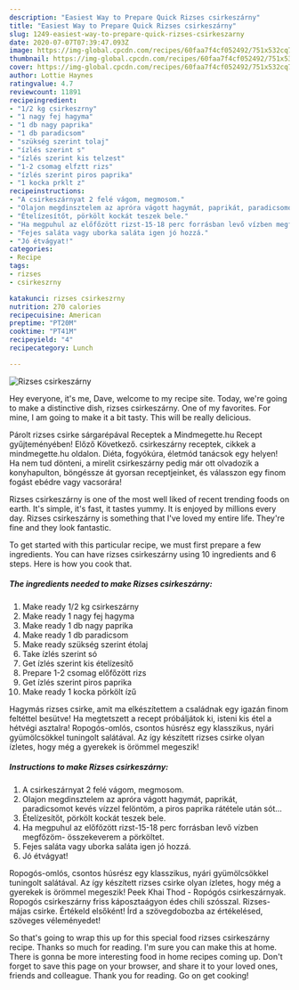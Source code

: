 ```yaml
---
description: "Easiest Way to Prepare Quick Rizses csirkeszárny"
title: "Easiest Way to Prepare Quick Rizses csirkeszárny"
slug: 1249-easiest-way-to-prepare-quick-rizses-csirkeszarny
date: 2020-07-07T07:39:47.093Z
image: https://img-global.cpcdn.com/recipes/60faa7f4cf052492/751x532cq70/rizses-csirkeszarny-recept-foto.jpg
thumbnail: https://img-global.cpcdn.com/recipes/60faa7f4cf052492/751x532cq70/rizses-csirkeszarny-recept-foto.jpg
cover: https://img-global.cpcdn.com/recipes/60faa7f4cf052492/751x532cq70/rizses-csirkeszarny-recept-foto.jpg
author: Lottie Haynes
ratingvalue: 4.7
reviewcount: 11891
recipeingredient:
- "1/2 kg csirkeszrny"
- "1 nagy fej hagyma"
- "1 db nagy paprika"
- "1 db paradicsom"
- "szükség szerint tolaj"
- "ízlés szerint s"
- "ízlés szerint kis telzest"
- "1-2 csomag elfztt rizs"
- "ízlés szerint piros paprika"
- "1 kocka prklt z"
recipeinstructions:
- "A csirkeszárnyat 2 felé vágom, megmosom."
- "Olajon megdinsztelem az apróra vágott hagymát, paprikát, paradicsomot kevés vízzel felöntöm, a piros paprika rátétele után sót..."
- "Ételízesítőt, pörkölt kockát teszek bele."
- "Ha megpuhul az előfőzött rizst-15-18 perc forrásban levő vízben megfőzöm- összekeverem a pörköltet."
- "Fejes saláta vagy uborka saláta igen jó hozzá."
- "Jó étvágyat!"
categories:
- Recipe
tags:
- rizses
- csirkeszrny

katakunci: rizses csirkeszrny 
nutrition: 270 calories
recipecuisine: American
preptime: "PT20M"
cooktime: "PT41M"
recipeyield: "4"
recipecategory: Lunch

---
```



![Rizses csirkeszárny](https://img-global.cpcdn.com/recipes/60faa7f4cf052492/751x532cq70/rizses-csirkeszarny-recept-foto.jpg)

Hey everyone, it's me, Dave, welcome to my recipe site. Today, we're going to make a distinctive dish, rizses csirkeszárny. One of my favorites. For mine, I am going to make it a bit tasty. This will be really delicious.

Párolt rizses csirke sárgarépával Receptek a Mindmegette.hu Recept gyűjteményében! Előző Következő. csirkeszárny receptek, cikkek a mindmegette.hu oldalon. Diéta, fogyókúra, életmód tanácsok egy helyen! Ha nem tud dönteni, a mirelit csirkeszárny pedig már ott olvadozik a konyhapulton, böngéssze át gyorsan receptjeinket, és válasszon egy finom fogást ebédre vagy vacsorára!

Rizses csirkeszárny is one of the most well liked of recent trending foods on earth. It's simple, it's fast, it tastes yummy. It is enjoyed by millions every day. Rizses csirkeszárny is something that I've loved my entire life. They're fine and they look fantastic.


To get started with this particular recipe, we must first prepare a few ingredients. You can have rizses csirkeszárny using 10 ingredients and 6 steps. Here is how you cook that.

<!--inarticleads1-->

##### The ingredients needed to make Rizses csirkeszárny:

1. Make ready 1/2 kg csirkeszárny
1. Make ready 1 nagy fej hagyma
1. Make ready 1 db nagy paprika
1. Make ready 1 db paradicsom
1. Make ready szükség szerint étolaj
1. Take ízlés szerint só
1. Get ízlés szerint kis ételízesítő
1. Prepare 1-2 csomag előfőzött rizs
1. Get ízlés szerint piros paprika
1. Make ready 1 kocka pörkölt ízű


Hagymás rizses csirke, amit ma elkészítettem a családnak egy igazán finom feltéttel besütve! Ha megtetszett a recept próbáljátok ki, isteni kis étel a hétvégi asztalra! Ropogós-omlós, csontos húsrész egy klasszikus, nyári gyümölcsökkel tuningolt salátával. Az így készített rizses csirke olyan ízletes, hogy még a gyerekek is örömmel megeszik! 

<!--inarticleads2-->

##### Instructions to make Rizses csirkeszárny:

1. A csirkeszárnyat 2 felé vágom, megmosom.
1. Olajon megdinsztelem az apróra vágott hagymát, paprikát, paradicsomot kevés vízzel felöntöm, a piros paprika rátétele után sót...
1. Ételízesítőt, pörkölt kockát teszek bele.
1. Ha megpuhul az előfőzött rizst-15-18 perc forrásban levő vízben megfőzöm- összekeverem a pörköltet.
1. Fejes saláta vagy uborka saláta igen jó hozzá.
1. Jó étvágyat!


Ropogós-omlós, csontos húsrész egy klasszikus, nyári gyümölcsökkel tuningolt salátával. Az így készített rizses csirke olyan ízletes, hogy még a gyerekek is örömmel megeszik! Peek Khai Thod - Ropógós csirkeszárnyak. Ropogós csirkeszárny friss káposztaágyon édes chili szósszal. Rizses-májas csirke. Értékeld elsőként! Írd a szövegdobozba az értékelésed, szöveges véleményedet! 

So that's going to wrap this up for this special food rizses csirkeszárny recipe. Thanks so much for reading. I'm sure you can make this at home. There is gonna be more interesting food in home recipes coming up. Don't forget to save this page on your browser, and share it to your loved ones, friends and colleague. Thank you for reading. Go on get cooking!

